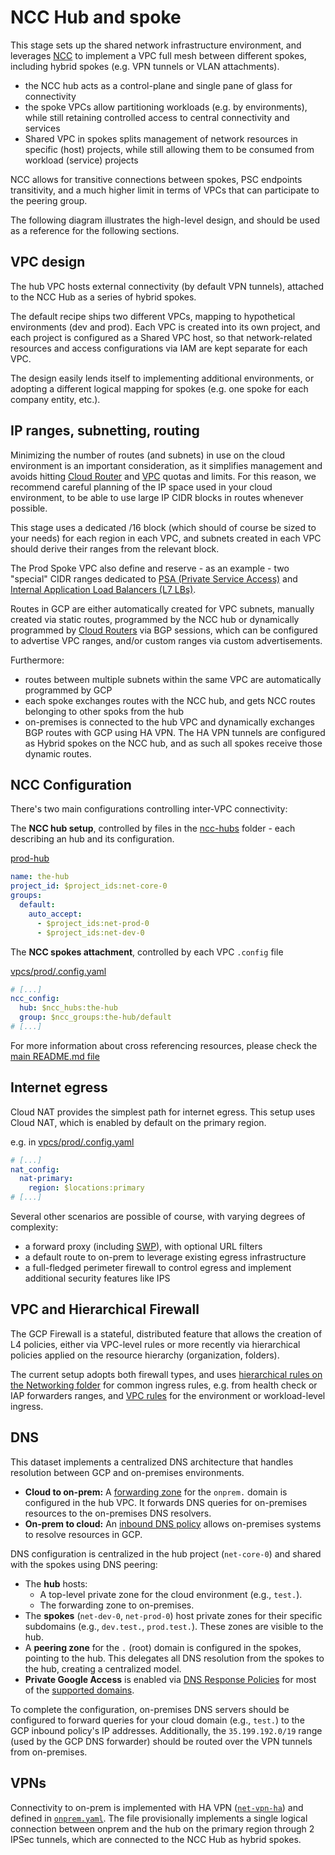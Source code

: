 # NCC Hub and spoke

This stage sets up the shared network infrastructure environment, and leverages [NCC](https://cloud.google.com/network-connectivity/docs/network-connectivity-center) to implement a VPC full mesh between different spokes, including hybrid spokes (e.g. VPN tunnels or VLAN attachments).

- the NCC hub acts as a control-plane and single pane of glass for connectivity
- the spoke VPCs allow partitioning workloads (e.g. by environments), while still retaining controlled access to central connectivity and services
- Shared VPC in spokes splits management of network resources in specific (host) projects, while still allowing them to be consumed from workload (service) projects

NCC allows for transitive connections between spokes, PSC endpoints transitivity, and a much higher limit in terms of VPCs that can participate to the peering group.

The following diagram illustrates the high-level design, and should be used as a reference for the following sections.

## VPC design

The hub VPC hosts external connectivity (by default VPN tunnels), attached to the NCC Hub as a series of hybrid spokes.

The default recipe ships two different VPCs, mapping to hypothetical environments (dev and prod). Each VPC is created into its own project, and each project is configured as a Shared VPC host, so that network-related resources and access configurations via IAM are kept separate for each VPC.

The design easily lends itself to implementing additional environments, or adopting a different logical mapping for spokes (e.g. one spoke for each company entity, etc.).

## IP ranges, subnetting, routing

Minimizing the number of routes (and subnets) in use on the cloud environment is an important consideration, as it simplifies management and avoids hitting [Cloud Router](https://cloud.google.com/network-connectivity/docs/router/quotas) and [VPC](https://cloud.google.com/vpc/docs/quota) quotas and limits. For this reason, we recommend careful planning of the IP space used in your cloud environment, to be able to use large IP CIDR blocks in routes whenever possible.

This stage uses a dedicated /16 block (which should of course be sized to your needs) for each region in each VPC, and subnets created in each VPC should derive their ranges from the relevant block.

The Prod Spoke VPC also define and reserve - as an example - two "special" CIDR ranges dedicated to [PSA (Private Service Access)](https://cloud.google.com/vpc/docs/private-services-access) and [Internal Application Load Balancers (L7 LBs)](https://cloud.google.com/load-balancing/docs/l7-internal).

Routes in GCP are either automatically created for VPC subnets, manually created via static routes, programmed by the NCC hub or dynamically programmed by [Cloud Routers](https://cloud.google.com/network-connectivity/docs/router#docs) via BGP sessions, which can be configured to advertise VPC ranges, and/or custom ranges via custom advertisements.

Furthermore:

- routes between multiple subnets within the same VPC are automatically programmed by GCP
- each spoke exchanges routes with the NCC hub, and gets NCC routes belonging to other spoks from the hub
- on-premises is connected to the hub VPC and dynamically exchanges BGP routes with GCP using HA VPN. The HA VPN tunnels are configured as Hybrid spokes on the NCC hub, and as such all spokes receive those dynamic routes.

## NCC Configuration

There's two main configurations controlling inter-VPC connectivity:

The **NCC hub setup**, controlled by files in the [ncc-hubs](./ncc-hubs/) folder - each describing an hub and its configuration.

[prod-hub](./ncc-hubs/hub.yaml)

```yaml
name: the-hub
project_id: $project_ids:net-core-0
groups:
  default:
    auto_accept:
      - $project_ids:net-prod-0
      - $project_ids:net-dev-0
```

The **NCC spokes attachment**, controlled by each VPC `.config` file

[vpcs/prod/.config.yaml](./vpcs/prod/.config.yaml)

```yaml
# [...]
ncc_config:
  hub: $ncc_hubs:the-hub
  group: $ncc_groups:the-hub/default
# [...]
```

For more information about cross referencing resources, please check the [main README.md file](../../README.md)

## Internet egress

Cloud NAT provides the simplest path for internet egress. This setup uses Cloud NAT, which is enabled by default on the primary region.

e.g. in [vpcs/prod/.config.yaml](./vpcs/prod/.config.yaml)

```yaml
# [...]
nat_config:
  nat-primary:
    region: $locations:primary
# [...]
```

Several other scenarios are possible of course, with varying degrees of complexity:

- a forward proxy (including [SWP](https://cloud.google.com/secure-web-proxy/docs/overview)), with optional URL filters
- a default route to on-prem to leverage existing egress infrastructure
- a full-fledged perimeter firewall to control egress and implement additional security features like IPS

## VPC and Hierarchical Firewall

The GCP Firewall is a stateful, distributed feature that allows the creation of L4 policies, either via VPC-level rules or more recently via hierarchical policies applied on the resource hierarchy (organization, folders).

The current setup adopts both firewall types, and uses [hierarchical rules on the Networking folder](./firewall-policies/networking-policy.yaml) for common ingress rules, e.g. from health check or IAP forwarders ranges, and [VPC rules](./vpcs/prod/firewall-rules) for the environment or workload-level ingress.

## DNS

This dataset implements a centralized DNS architecture that handles resolution between GCP and on-premises environments.

- **Cloud to on-prem:** A [forwarding zone](./dns/zones/net-core-0/fwd-root.yaml) for the `onprem.` domain is configured in the hub VPC. It forwards DNS queries for on-premises resources to the on-premises DNS resolvers.
- **On-prem to cloud:** An [inbound DNS policy](https://cloud.google.com/dns/docs/server-policies-overview#dns-server-policy-in) allows on-premises systems to resolve resources in GCP.

DNS configuration is centralized in the hub project (`net-core-0`) and shared with the spokes using DNS peering:

- The **hub** hosts:
  - A top-level private zone for the cloud environment (e.g., `test.`).
  - The forwarding zone to on-premises.
- The **spokes** (`net-dev-0`, `net-prod-0`) host private zones for their specific subdomains (e.g., `dev.test.`, `prod.test.`). These zones are visible to the hub.
- A **peering zone** for the `.` (root) domain is configured in the spokes, pointing to the hub. This delegates all DNS resolution from the spokes to the hub, creating a centralized model.
- **Private Google Access** is enabled via [DNS Response Policies](https://cloud.google.com/dns/docs/zones/manage-response-policies#create-response-policy-rule) for most of the [supported domains](https://cloud.google.com/vpc/docs/configure-private-google-access#domain-options).

To complete the configuration, on-premises DNS servers should be configured to forward queries for your cloud domain (e.g., `test.`) to the GCP inbound policy's IP addresses. Additionally, the `35.199.192.0/19` range (used by the GCP DNS forwarder) should be routed over the VPN tunnels from on-premises.

## VPNs

Connectivity to on-prem is implemented with HA VPN ([`net-vpn-ha`](../../../../../modules/net-vpn-ha/)) and defined in [`onprem.yaml`](./vpcs/hub/vpns/onprem.yaml). The file provisionally implements a single logical connection between onprem and the hub on the primary region through 2 IPSec tunnels, which are connected to the NCC Hub as hybrid spokes.
